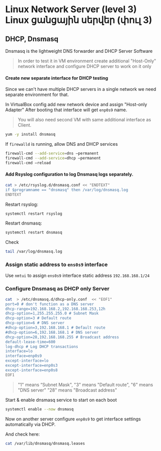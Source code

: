 # Linux Network Server (level 3) <br /> Linux ցանցային սերվեր (փուլ 3)

## DHCP, Dnsmasq

Dnsmasq is the lightweight DNS forwarder and DHCP Server Software

> In order to test it in VM environment create additional "Host-Only" network interface
> and configure DHCP server to work on it only 

#### Create new separate interface for DHCP testing

Since we can't have multiple DHCP servers in a single network we need separate environment for that.

In VirtualBox config add new network device and assign "Host-only Adapter"
After booting that interface will get `enp0s9` name.

> You will also need second VM with same additional interface as Client.


```bash
yum -y install dnsmasq
```

If `firewalld` is running, allow DNS and DHCP services
```bash
firewall-cmd --add-service=dns –permanent
firewall-cmd --add-service=dhcp –permanent
firewall-cmd –reload
```


#### Add **Rsyslog** configuration to log Dnsmasq logs separately.

```bash
cat > /etc/rsyslog.d/dnsmasq.conf << "ENDTEXT"
if $programname == "dnsmasq" then /var/log/dnsmasq.log
ENDTEXT

```

Restart rsyslog:
```bash
systemctl restart rsyslog
```

Restart dnsmasq:
```bash
systemctl restart dnsmasq 
```

Check

```bash
tail /var/log/dnsmasq.log
```

### Assign static address to `ens0s9` interface 

Use `nmtui` to assign `ens0s9` interface static address `192.168.168.1/24`


### Configure Dnsmasq as DHCP only Server

```bash
cat  > /etc/dnsmasq.d/dhcp-only.conf  << "EOF1"
port=0 # don't function as a DNS server
dhcp-range=192.168.168.2,192.168.168.253,12h
dhcp-option=1,255.255.255.0 # Subnet Mask
dhcp-option=3 # Default route
dhcp-option=6 # DNS server
#dhcp-option=3,192.168.168.1 # Default route
#dhcp-option=6,192.168.168.1 # DNS server
dhcp-option=28,192.168.168.255 # Broadcast address
default-lease-time=600
log-dhcp # Log DHCP transactions
interface=lo
interface=enp0s9
except-interface=lo
except-interface=enp0s3
except-interface=enp0s8
EOF1

```

> "1" means “Subnet Mask", 
> "3" means "Default route",
> "6" means "DNS server" 
> "28" means "Broadcast address"

Start & enable dnsmasq service to start on each boot
```bash
systemctl enable --now dnsmasq
```


Now on another server configure `enp0s9` to get interface settings automatically via DHCP.

And check here:

```bash
cat /var/lib/dnsmasq/dnsmasq.leases
```

